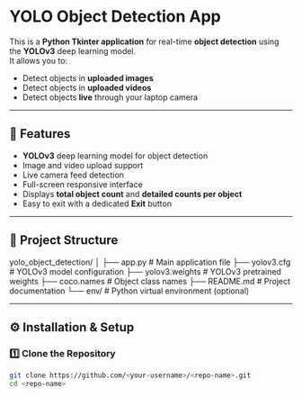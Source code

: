 # YOLO Object Detection App

This is a **Python Tkinter application** for real-time **object detection** using the **YOLOv3** deep learning model.  
It allows you to:
- Detect objects in **uploaded images**
- Detect objects in **uploaded videos**
- Detect objects **live** through your laptop camera

---

## 📌 Features
- **YOLOv3** deep learning model for object detection
- Image and video upload support
- Live camera feed detection
- Full-screen responsive interface
- Displays **total object count** and **detailed counts per object**
- Easy to exit with a dedicated **Exit** button

---

## 📂 Project Structure
yolo_object_detection/
│
├── app.py # Main application file
├── yolov3.cfg # YOLOv3 model configuration
├── yolov3.weights # YOLOv3 pretrained weights
├── coco.names # Object class names
├── README.md # Project documentation
└── env/ # Python virtual environment (optional)


---

## ⚙️ Installation & Setup

### 1️⃣ Clone the Repository
```bash
git clone https://github.com/<your-username>/<repo-name>.git
cd <repo-name>
